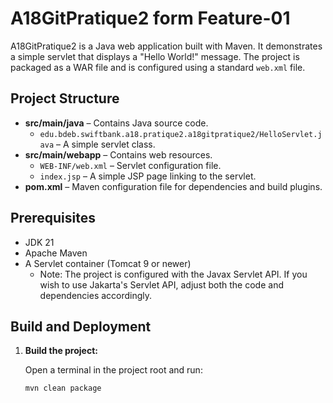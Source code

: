# A18GitPratique2 form Feature-01

A18GitPratique2 is a Java web application built with Maven. It demonstrates a simple servlet that displays a "Hello World!" message. The project is packaged as a WAR file and is configured using a standard `web.xml` file.

## Project Structure

- **src/main/java** – Contains Java source code.  
  - `edu.bdeb.swiftbank.a18.pratique2.a18gitpratique2/HelloServlet.java` – A simple servlet class.
- **src/main/webapp** – Contains web resources.
  - `WEB-INF/web.xml` – Servlet configuration file.
  - `index.jsp` – A simple JSP page linking to the servlet.
- **pom.xml** – Maven configuration file for dependencies and build plugins.

## Prerequisites

- JDK 21  
- Apache Maven  
- A Servlet container (Tomcat 9 or newer)  
  - Note: The project is configured with the Javax Servlet API. If you wish to use Jakarta's Servlet API, adjust both the code and dependencies accordingly.

## Build and Deployment

1. **Build the project:**

   Open a terminal in the project root and run:

   ```bash
   mvn clean package